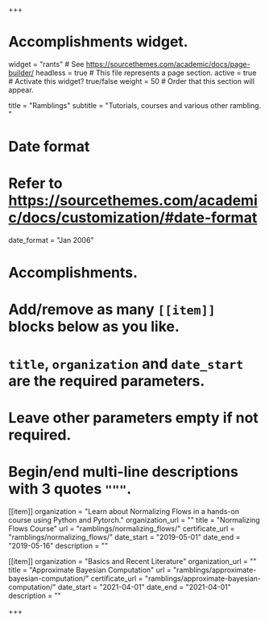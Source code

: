 +++
# Accomplishments widget.
widget = "rants"  # See https://sourcethemes.com/academic/docs/page-builder/
headless = true  # This file represents a page section.
active = true  # Activate this widget? true/false
weight = 50  # Order that this section will appear.

title = "Ramblings"
subtitle = "Tutorials, courses and various other rambling. "

# Date format
#   Refer to https://sourcethemes.com/academic/docs/customization/#date-format
date_format = "Jan 2006"

# Accomplishments.
#   Add/remove as many `[[item]]` blocks below as you like.
#   `title`, `organization` and `date_start` are the required parameters.
#   Leave other parameters empty if not required.
#   Begin/end multi-line descriptions with 3 quotes `"""`.

[[item]]
  organization = "Learn about Normalizing Flows in a hands-on course using Python and Pytorch."
  organization_url = ""
  title = "Normalizing Flows Course"
  url = "ramblings/normalizing_flows/"
  certificate_url = "ramblings/normalizing_flows/"
  date_start = "2019-05-01"
  date_end = "2019-05-16"
  description = ""
  
[[item]]
  organization = "Basics and Recent Literature"
  organization_url = ""
  title = "Approximate Bayesian Computation"
  url = "ramblings/approximate-bayesian-computation/"
  certificate_url = "ramblings/approximate-bayesian-computation/"
  date_start = "2021-04-01"
  date_end = "2021-04-01"
  description = ""

+++
